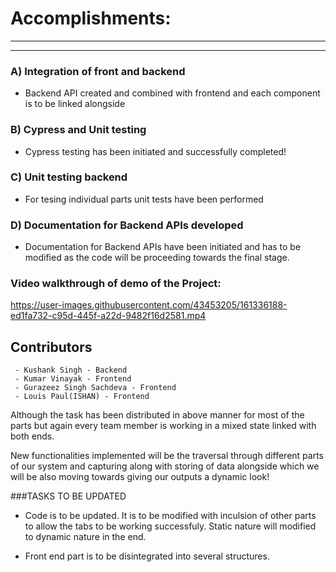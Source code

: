 # Accomplishments:
--------
--------




### A) Integration of front and backend

 - Backend API created and combined with frontend and each component is to be linked alongside
 
### B) Cypress and Unit testing

 - Cypress testing has been initiated and successfully completed!

### C) Unit testing backend

 - For tesing individual parts unit tests have been performed 
 
### D) Documentation for Backend APIs developed
 
  - Documentation for Backend APIs have been initiated and has to be modified as the code will be proceeding towards the final stage.
  

### Video walkthrough of demo of the Project:

https://user-images.githubusercontent.com/43453205/161336188-ed1fa732-c95d-445f-a22d-9482f16d2581.mp4


## Contributors 

	 - Kushank Singh - Backend
	 - Kumar Vinayak - Frontend
	 - Gurazeez Singh Sachdeva - Frontend
	 - Louis Paul(ISHAN) - Frontend

Although the task has been distributed in above manner for most of the parts but again every team member is working in a mixed state linked with both ends.

New functionalities implemented will be the traversal through different parts of our system and capturing along with storing of data alongside which we will be also moving towards giving our outputs a dynamic look!

###TASKS TO BE UPDATED
- Code is to be updated. It is to be modified with inculsion of other parts to allow the tabs to be working successfuly. Static nature will modified to dynamic nature in the end.
 
- Front end part is to be disintegrated into several structures.























































































































